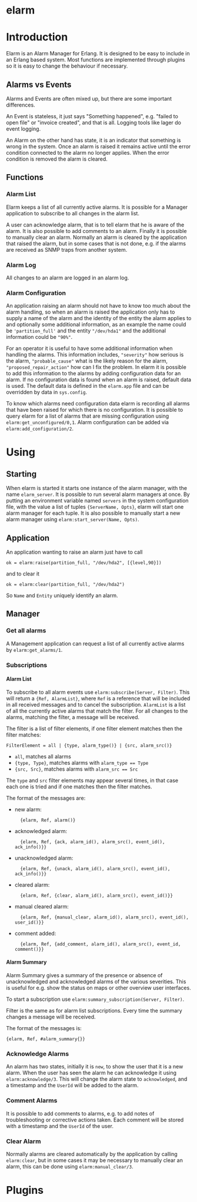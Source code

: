 elarm
=====

# Introduction #

Elarm is an Alarm Manager for Erlang. It is designed to be easy to include in an Erlang based system. Most functions are implemented through plugins so it is easy to change the behaviour if necessary.

## Alarms vs Events ##

Alarms and Events are often mixed up, but there are some important differences.

An Event is stateless, it just says "Something happened", e.g. "failed to open file" or "invoice created", and that is all. Logging tools like lager do event logging.

An Alarm on the other hand has state, it is an indicator that something is wrong in the system. Once an alarm is raised it remains active until the error condition connected to the alarm no longer applies. When the error condition is removed the alarm is cleared.

## Functions ##

### Alarm List ###

Elarm keeps a list of all currently active alarms. It is possible for a Manager application to subscribe to all changes in the alarm list.

A user can acknowledge alarm, that is to tell elarm that he is aware of the alarm. It is also possible to add comments to an alarm. Finally it is possible to manually clear an alarm. Normally an alarm is cleared by the application that raised the alarm, but in some cases that is not done, e.g. if the alarms are received as SNMP traps from another system.

### Alarm Log ###

All changes to an alarm are logged in an alarm log.

### Alarm Configuration ###

An application raising an alarm should not have to know too much about the alarm handling, so when an alarm is raised the application only has to supply a name of the alarm and the identity of the entity the alarm applies to and optionally some additional information, as an example the name could be `'partition_full'` and the entity `"/dev/hda1"` and the additional information could be `"90%"`.

For an operator it is useful to have some additional information when handling the alarms. This information includes, `"severity"` how serious is the alarm, `"probable_cause"` what is the likely reason for the alarm, `"proposed_repair_action"` how can I fix the problem. In elarm it is possible to add this information to the alarms by adding configuration data for an alarm. If no configuration data is found when an alarm is raised, default data is used. The default data is defined in the `elarm.app` file and can be overridden by data in `sys.config`.

To know which alarms need configuration data elarm is recording all alarms that have been raised for which there is no configuration. It is possible to query elarm for a list of alarms that are missing configuration using `elarm:get_unconfigured/0,1`. Alarm configuration can be added via `elarm:add_configuration/2`.

# Using #

## Starting ##

When elarm is started it starts one instance of the alarm manager, with the name `elarm_server`. It is possible to run several alarm managers at once. By putting an environment variable named `servers` in the system configuration file, with the value a list of tuples `{ServerName, Opts}`, elarm will start one alarm manager for each tuple. It is also possible to manually start a new alarm manager using `elarm:start_server(Name, Opts)`.

## Application ##

An application wanting to raise an alarm just have to call

    ok = elarm:raise(partition_full, "/dev/hda2", [{level,90}])

and to clear it

    ok = elarm:clear(partition_full, "/dev/hda2")

So `Name` and `Entity` uniquely identify an alarm.

## Manager ##

### Get all alarms ###

A Management application can request a list of all currently active alarms by `elarm:get_alarms/1`.

### Subscriptions ###

#### Alarm List ####

To subscribe to all alarm events use `elarm:subscribe(Server, Filter)`. This will return a `{Ref, AlarmList}`, where `Ref` is a reference that will be included in all received messages and to cancel the subscription. `AlarmList` is a list of all the currently active alarms that match the filter. For all changes to the alarms, matching the filter, a message will be received.

The filter is a list of filter elements, if one filter element matches
then the filter matches:

    FilterElement = all | {type, alarm_type()} | {src, alarm_src()}

* `all`, matches all alarms
* `{type, Type}`, matches alarms with `alarm_type == Type`
* `{src, Src}`, matches alarms with `alarm_src == Src`

The `type` and `src` filter elements may appear several times, in that case each one is tried and if one matches then the filter matches.

The format of the messages are:

* new alarm:

        {elarm, Ref, alarm()}

* acknowledged alarm:

        {elarm, Ref, {ack, alarm_id(), alarm_src(), event_id(), ack_info()}}

* unacknowledged alarm:

        {elarm, Ref, {unack, alarm_id(), alarm_src(), event_id(), ack_info()}}

* cleared alarm:

        {elarm, Ref, {clear, alarm_id(), alarm_src(), event_id()}}

* manual cleared alarm:

        {elarm, Ref, {manual_clear, alarm_id(), alarm_src(), event_id(), user_id()}} 

* comment added:

        {elarm, Ref, {add_comment, alarm_id(), alarm_src(), event_id, comment()}}

#### Alarm Summary ####

Alarm Summary gives a summary of the presence or absence of unacknowledged and acknowledged alarms of the various severities. This is useful for e.g. show the status on maps or other overview user interfaces.

To start a subscription use `elarm:summary_subscription(Server, Filter)`.

Filter is the same as for alarm list subscriptions. Every time the summary changes a message will be received.

The format of the messages is:

    {elarm, Ref, #alarm_summary{}}

### Acknowledge Alarms ###

An alarm has two states, initially it is `new`, to show the user that it is a new alarm. When the user has seen the alarm he can acknowledge it using `elarm:acknowledge/3`. This will change the alarm state to `acknowledged`, and a timestamp and the `UserId` will be added to the alarm.

### Comment Alarms ###

It is possible to add comments to alarms, e.g. to add notes of troubleshooting or corrective actions taken. Each comment will be stored with a timestamp and the `UserId` of the user.

### Clear Alarm ###

Normally alarms are cleared automatically by the application by calling `elarm:clear`, but in some cases it may be necessary to manually clear an alarm, this can be done using `elarm:manual_clear/3`.

# Plugins #


